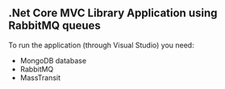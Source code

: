 ## .Net Core MVC Library Application using RabbitMQ queues

To run the application (through Visual Studio) you need:
- MongoDB database
- RabbitMQ
- MassTransit